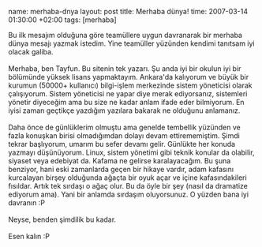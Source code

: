 name: merhaba-dnya
layout: post
title: Merhaba dünya!
time: 2007-03-14 01:30:00 +02:00
tags: [merhaba]

Bu ilk mesajım olduğuna göre teamüllere uygun davranarak bir merhaba dünya mesajı yazmak istedim. Yine teamüller yüzünden kendimi tanıtsam iyi olacak galiba.<br /><br />Merhaba, ben Tayfun. Bu sitenin tek yazarı. Şu anda iyi bir okulun iyi bir bölümünde yüksek lisans yapmaktayım. Ankara'da kalıyorum ve büyük bir kurumun (50000+ kullanıcı) bilgi-işlem merkezinde sistem yöneticisi olarak çalışıyorum. Sistem yöneticisi ne yapar diye merak ediyorsanız, sistemleri yönetir diyeceğim ama bu size ne kadar anlam ifade eder bilmiyorum. En iyisi zaman geçtikçe yazdığım yazılara bakarak ne olduğunu anlamanız.<br /><br />Daha önce de günlüklerim olmuştu ama genelde tembellik yüzünden ve fazla konuşkan birisi olmadığımdan dolayı devam ettirememiştim. Şimdi tekrar başlıyorum, umarım bu sefer devamı gelir. Günlükte her konuda yazmayı düşünüyorum. Linux, sistem yönetimi gibi teknik konular da olabilir, siyaset veya edebiyat da. Kafama ne gelirse karalayacağım. Bu şuna benziyor, hani eski zamanlarda geçen bir hikaye vardır, adam kafasını kurcalayan birşey olduğunda ağaçta bir oyuk açar ve içine kafasındakileri fısıldar. Artık tek sırdaşı o ağaç olur. Bu da öyle bir şey (nasıl da dramatize ediyorum ama). Yani bir anlamda sırdaşım oluyorsunuz. O yüzden bana iyi davranın :P<br /><br />Neyse, benden şimdilik bu kadar.<br /><br />Esen kalın :P
